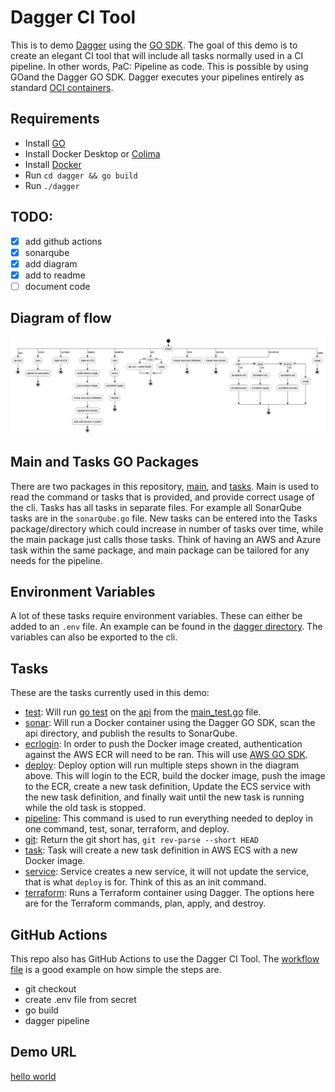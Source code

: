 # Dagger CI Tool
This is to demo [Dagger](https://dagger.io/) using the [GO SDK](https://pkg.go.dev/dagger.io/dagger). The goal of this demo is to create an elegant CI tool that will include all tasks normally used in a CI pipeline. In other words, PaC: Pipeline as code. This is possible by using GOand the Dagger GO SDK. Dagger executes your pipelines entirely as standard [OCI containers](https://opencontainers.org/).

## Requirements
* Install [GO](https://go.dev/doc/install)
* Install Docker Desktop or [Colima](https://github.com/abiosoft/colima)
* Install [Docker](https://formulae.brew.sh/formula/docker)
* Run `cd dagger && go build`
* Run `./dagger`

## TODO:
- [X] add github actions
- [X] sonarqube
- [X] add diagram
- [X] add to readme
- [ ] document code

## Diagram of flow
![dagger](plantuml/dagger.png)

## Main and Tasks GO Packages
There are two packages in this repository, [main](dagger/), and [tasks](dagger/tasks/). Main is used to read the command or tasks that is provided, and provide correct usage of the cli. Tasks has all tasks in separate files. For example all SonarQube tasks are in the `sonarQube.go` file. New tasks can be entered into the Tasks package/directory which could increase in number of tasks over time, while the main package just calls those tasks. Think of having an AWS and Azure task within the same package, and main package can be tailored for any needs for the pipeline.

## Environment Variables
A lot of these tasks require environment variables. These can either be added to an `.env` file. An example can be found in the [dagger directory](dagger/). The variables can also be exported to the cli.

## Tasks

These are the tasks currently used in this demo:

* [test](dagger/tasks/test.go): Will run [go test](https://pkg.go.dev/testing) on the [api](api/) from the [main_test.go](api/main_test.go) file. 
* [sonar](dagger/tasks/sonarQube.go): Will run a Docker container using the Dagger GO SDK, scan the api directory, and publish the results to SonarQube.
* [ecrlogin](dagger/tasks/ecrLogin.go): In order to push the Docker image created, authentication against the AWS ECR will need to be ran. This will use [AWS GO SDK](https://pkg.go.dev/github.com/aws/aws-sdk-go/aws).
* [deploy](dagger/tasks/awsECS.go): Deploy option will run multiple steps shown in the diagram above. This will login to the ECR, build the docker image, push the image to the ECR, create a new task definition, Update the ECS service with the new task definition, and finally wait until the new task is running while the old task is stopped.
* [pipeline](dagger/tasks/pipeline.go): This command is used to run everything needed to deploy in one command, test, sonar, terraform, and deploy.
* [git](dagger/tasks/git.go): Return the git short has, `git rev-parse --short HEAD`
* [task](dagger/tasks/awsECS.go): Task will create a new task definition in AWS ECS with a new Docker image.
* [service](dagger/tasks/awsECS.go): Service creates a new service, it will not update the service, that is what `deploy` is for. Think of this as an init command.
* [terraform](dagger/tasks/terraform.go): Runs a Terraform container using Dagger. The options here are for the Terraform commands, plan, apply, and destroy.

## GitHub Actions
This repo also has GitHub Actions to use the Dagger CI Tool. The [workflow file](.github/workflows/api.yml) is a good example on how simple the steps are.

* git checkout
* create .env file from secret
* go build
* dagger pipeline

## Demo URL
[hello world](https://dagger.fuzzplay.io/)